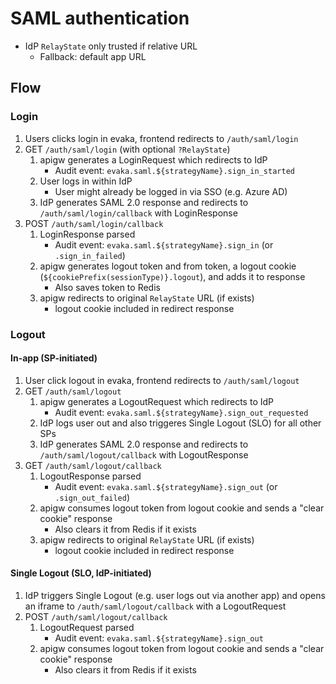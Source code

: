 # SAML authentication

- IdP `RelayState` only trusted if relative URL
  - Fallback: default app URL

## Flow

### Login

1. Users clicks login in evaka, frontend redirects to `/auth/saml/login`
1. GET `/auth/saml/login` (with optional `?RelayState`)
    1. apigw generates a LoginRequest which redirects to IdP
        - Audit event: `evaka.saml.${strategyName}.sign_in_started`
    1. User logs in within IdP
        - User might already be logged in via SSO (e.g. Azure AD)
    1. IdP generates SAML 2.0 response and redirects to `/auth/saml/login/callback` with LoginResponse
1. POST `/auth/saml/login/callback`
    1. LoginResponse parsed
        - Audit event: `evaka.saml.${strategyName}.sign_in` (or `.sign_in_failed`)
    1. apigw generates logout token and from token, a logout cookie (`${cookiePrefix(sessionType)}.logout`), and adds it to response
        - Also saves token to Redis
    1. apigw redirects to original `RelayState` URL (if exists)
        - logout cookie included in redirect response

### Logout

#### In-app (SP-initiated)

1. User click logout in evaka, frontend redirects to `/auth/saml/logout`
1. GET `/auth/saml/logout`
    1. apigw generates a LogoutRequest which redirects to IdP
        - Audit event: `evaka.saml.${strategyName}.sign_out_requested`
    1. IdP logs user out and also triggeres Single Logout (SLO) for all other SPs
    1. IdP generates SAML 2.0 response and redirects to `/auth/saml/logout/callback` with LogoutResponse
1. GET `/auth/saml/logout/callback`
    1. LogoutResponse parsed
        - Audit event: `evaka.saml.${strategyName}.sign_out` (or `.sign_out_failed`)
    1. apigw consumes logout token from logout cookie and sends a "clear cookie" response
        - Also clears it from Redis if it exists
    1. apigw redirects to original `RelayState` URL (if exists)
        - logout cookie included in redirect response

#### Single Logout (SLO, IdP-initiated)

1. IdP triggers Single Logout (e.g. user logs out via another app) and opens an iframe to `/auth/saml/logout/callback` with a LogoutRequest
1. POST `/auth/saml/logout/callback`
    1. LogoutRequest parsed
        - Audit event: `evaka.saml.${strategyName}.sign_out`
    1. apigw consumes logout token from logout cookie and sends a "clear cookie" response
        - Also clears it from Redis if it exists
